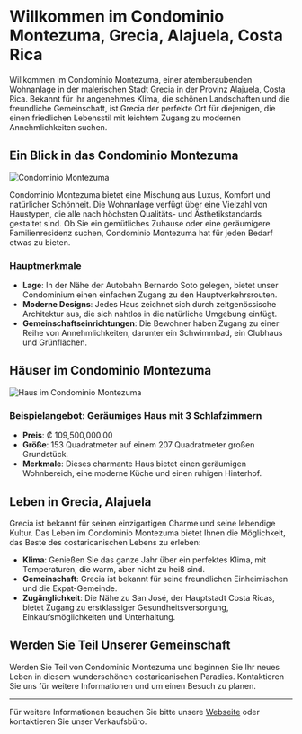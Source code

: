 # Willkommen im Condominio Montezuma, Grecia, Alajuela, Costa Rica

Willkommen im Condominio Montezuma, einer atemberaubenden Wohnanlage in der malerischen Stadt Grecia in der Provinz Alajuela, Costa Rica. Bekannt für ihr angenehmes Klima, die schönen Landschaften und die freundliche Gemeinschaft, ist Grecia der perfekte Ort für diejenigen, die einen friedlichen Lebensstil mit leichtem Zugang zu modernen Annehmlichkeiten suchen.

## Ein Blick in das Condominio Montezuma

![Condominio Montezuma](https://fusioninmobiliariacr.com/wp-content/uploads/2023/05/banner_condominio_montezuma.jpg)

Condominio Montezuma bietet eine Mischung aus Luxus, Komfort und natürlicher Schönheit. Die Wohnanlage verfügt über eine Vielzahl von Haustypen, die alle nach höchsten Qualitäts- und Ästhetikstandards gestaltet sind. Ob Sie ein gemütliches Zuhause oder eine geräumigere Familienresidenz suchen, Condominio Montezuma hat für jeden Bedarf etwas zu bieten.

### Hauptmerkmale

- **Lage**: In der Nähe der Autobahn Bernardo Soto gelegen, bietet unser Condominium einen einfachen Zugang zu den Hauptverkehrsrouten.
- **Moderne Designs**: Jedes Haus zeichnet sich durch zeitgenössische Architektur aus, die sich nahtlos in die natürliche Umgebung einfügt.
- **Gemeinschaftseinrichtungen**: Die Bewohner haben Zugang zu einer Reihe von Annehmlichkeiten, darunter ein Schwimmbad, ein Clubhaus und Grünflächen.

## Häuser im Condominio Montezuma

![Haus im Condominio Montezuma](https://fusioninmobiliariacr.com/wp-content/uploads/2019/11/banner_montezuma2.jpg)

### Beispielangebot: Geräumiges Haus mit 3 Schlafzimmern
- **Preis**: ₡ 109,500,000.00
- **Größe**: 153 Quadratmeter auf einem 207 Quadratmeter großen Grundstück.
- **Merkmale**: Dieses charmante Haus bietet einen geräumigen Wohnbereich, eine moderne Küche und einen ruhigen Hinterhof.

## Leben in Grecia, Alajuela

Grecia ist bekannt für seinen einzigartigen Charme und seine lebendige Kultur. Das Leben im Condominio Montezuma bietet Ihnen die Möglichkeit, das Beste des costaricanischen Lebens zu erleben:

- **Klima**: Genießen Sie das ganze Jahr über ein perfektes Klima, mit Temperaturen, die warm, aber nicht zu heiß sind.
- **Gemeinschaft**: Grecia ist bekannt für seine freundlichen Einheimischen und die Expat-Gemeinde.
- **Zugänglichkeit**: Die Nähe zu San José, der Hauptstadt Costa Ricas, bietet Zugang zu erstklassiger Gesundheitsversorgung, Einkaufsmöglichkeiten und Unterhaltung.

## Werden Sie Teil Unserer Gemeinschaft

Werden Sie Teil von Condominio Montezuma und beginnen Sie Ihr neues Leben in diesem wunderschönen costaricanischen Paradies. Kontaktieren Sie uns für weitere Informationen und um einen Besuch zu planen.

---

Für weitere Informationen besuchen Sie bitte unsere [Webseite](#) oder kontaktieren Sie unser Verkaufsbüro.
